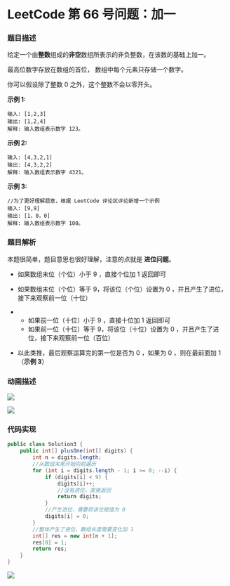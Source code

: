 # LeetCode 第 66 号问题：加一

### 题目描述

给定一个由**整数**组成的**非空**数组所表示的非负整数，在该数的基础上加一。

最高位数字存放在数组的首位， 数组中每个元素只存储一个数字。

你可以假设除了整数 0 之外，这个整数不会以零开头。

**示例 1:**

```
输入: [1,2,3]
输出: [1,2,4]
解释: 输入数组表示数字 123。
```

**示例 2:**

```
输入: [4,3,2,1]
输出: [4,3,2,2]
解释: 输入数组表示数字 4321。
```

**示例 3:**

```
//为了更好理解题意，根据 LeetCode 评论区评论新增一个示例
输入: [9,9]
输出: [1，0，0]
解释: 输入数组表示数字 100。
```

### 题目解析

本题很简单，题目意思也很好理解，注意的点就是 **进位问题**。

* 如果数组末位（个位）小于 9 ，直接个位加 1 返回即可

* 如果数组末位（个位）等于 9，将该位（个位）设置为 0 ，并且产生了进位，接下来观察前一位（十位）

* * 如果前一位（十位）小于 9 ，直接十位加 1 返回即可
  * 如果前一位（十位）等于 9，将该位（十位）设置为 0 ，并且产生了进位，接下来观察前一位（百位）

* 以此类推，最后观察运算完的第一位是否为 0 ，如果为 0 ，则在最前面加 1 （**示例 3**）

  

### 动画描述

![](https://blog-1257126549.cos.ap-guangzhou.myqcloud.com/blog/iejo0.gif)

![](https://blog-1257126549.cos.ap-guangzhou.myqcloud.com/blog/15na7.gif)



### 代码实现

```java
public class Solution3 {
    public int[] plusOne(int[] digits) {
        int n = digits.length;
        //从数组末尾开始向前遍历
        for (int i = digits.length - 1; i >= 0; --i) {
            if (digits[i] < 9) {
                digits[i]++;
                //没有进位，直接返回
                return digits;
            }
            //产生进位，需要将该位赋值为 0 
            digits[i] = 0;
        }
        //整体产生了进位，数组长度需要变化加 1
        int[] res = new int[n + 1];
        res[0] = 1;
        return res;
    }
}
```

![](../../Pictures/qrcode.jpg)

